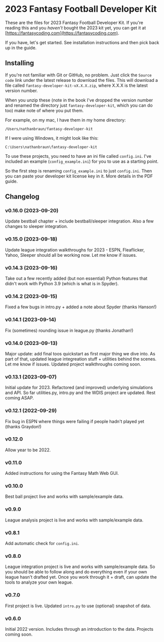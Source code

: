 # 2023 Fantasy Football Developer Kit
These are the files for 2023 Fantasy Football Developer Kit. If you're reading
this and you *haven't* bought the 2023 kit yet, you can get it at
[https://fantasycoding.com](https://fantasycoding.com).

If you have, let's get started.  See installation instructions and then pick
back up in the guide.

## Installing
If you're not familiar with Git or GitHub, no problem. Just click the `Source
code` link under the latest release to download the files.  This will download
a file called `fantasy-developer-kit-vX.X.X.zip`, where X.X.X is the latest version
number.

When you unzip these (note in the book I've dropped the version number and
renamed the directory just `fantasy-developer-kit`, which you can do too) make
note of where you put them.

For example, on my mac, I have them in my home directory:

`/Users/nathanbraun/fantasy-developer-kit`

If I were using Windows, it might look like this:

`C:\Users\nathanbraun\fantasy-developer-kit`

To use these projects, you need to have an ini file called `config.ini`. I've
included an example (`config_example.ini`) for you to use as a starting point.

So the first step is renaming `config_example.ini` to just `config.ini`. Then
you can paste your developer kit license key in it. More details in the PDF
guide.

## Changelog
### v0.16.0 (2023-09-20)
Update bestball chapter + include bestball/sleeper integration. Also a few
changes to sleeper integration.

### v0.15.0 (2023-09-18)
Update league integration walkthroughs for 2023 - ESPN, Fleaflicker, Yahoo,
Sleeper should all be working now. Let me know if issues.

### v0.14.3 (2023-09-16)
Take out a few recently added (but non essential) Python features that didn't
work with Python 3.9 (which is what is in Spyder).

### v0.14.2 (2023-09-15)
Fixed a few bugs in intro.py + added a note about Spyder (thanks Hanson!)

### v0.14.1 (2023-09-14)
Fix (sometimes) rounding issue in league.py (thanks Jonathan!)

### v0.14.0 (2023-09-13)
Major update: add final toos quickstart as first major thing we dive into. As
part of that, updated league integreation stuff + utilities behind the scenes.
Let me know if issues. Updated project walkthroughs coming soon.

### v0.13.1 (2023-09-07)
Initial update for 2023. Refactored (and improved) underlying simulations and
API. So far utilities.py, intro.py and the WDIS project are updated. Rest
coming ASAP.

### v0.12.1 (2022-09-29)
Fix bug in ESPN where things were failing if people hadn't played yet (thanks
Graydon!)

### v0.12.0
Allow year to be 2022.

### v0.11.0
Added instructions for using the Fantasy Math Web GUI.

### v0.10.0
Best ball project live and works with sample/example data.

### v0.9.0
League analysis project is live and works with sample/example data.

### v0.8.1
Add automatic check for `config.ini`.

### v0.8.0
League integration project is live and works with sample/example data. So you
should be able to follow along and do everything even if your own league hasn't
drafted yet. Once you work through it + draft, can update the tools to analyze
your own league.

### v0.7.0 
First project is live. Updated `intro.py` to use (optional) snapshot of data.

### v0.6.0 
Initial 2022 version. Includes through an introduction to the data. Projects
coming soon.
